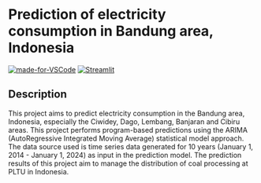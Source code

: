 # Prediction of electricity consumption in Bandung area, Indonesia
[![made-for-VSCode](https://img.shields.io/badge/Made%20for-VSCode-1f425f.svg)](https://code.visualstudio.com/)
[![Streamlit](https://img.shields.io/badge/Made%20with-Streamlit-red.svg)](https://streamlit.io/)

## Description
This project aims to predict electricity consumption in the Bandung area, Indonesia, especially the Ciwidey, Dago, Lembang, Banjaran and Cibiru areas. This project performs program-based predictions using the ARIMA (AutoRegressive Integrated Moving Average) statistical model approach. The data source used is time series data generated for 10 years (January 1, 2014 - January 1, 2024) as input in the prediction model. The prediction results of this project aim to manage the distribution of coal processing at PLTU in Indonesia.
